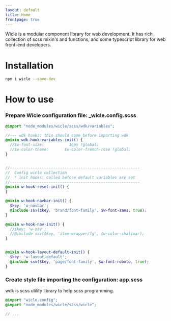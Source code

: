 ```yaml
---
layout: default
title: Home
frontpage: true
---
```


Wicle is a modular component library for web development. It has rich collection of scss mixin's and functions, and some typescript library for web front-end developers.

# Installation

```sh
npm i wicle --save-dev
```

# How to use
### Prepare Wicle configuration file: _wicle.config.scss
```scss
@import "node_modules/wicle/scss/wdk/variables";

//--- wdk hooks: this should come before importing wdk
@mixin wdk-hook-variables-init() {
  //$w-font-size:           16px !global;
  //$w-color-theme:       $w-color-french-rose !global;
}


//---------------------------------------------------------
//  Config wicle collection
//  * init hooks: called before default variables are set
//---------------------------------------------------------
@mixin w-hook-reset-init() {
}

@mixin w-hook-navbar-init() {
  $key: 'w-navbar';
  @include ssv($key, 'brand/font-family', $w-font-sans, true);
}

@mixin w-hook-nav-init() {
  //$key: 'w-nav';
  //@include ssv($key, 'item-wrapper/fg', $w-color-shalimar);
}


@mixin w-hook-layout-default-init() {
  $key: 'w-layout-default';
  @include ssv($key, 'page/font-family', $w-font-roboto, true);
}
```

### Create style file importing the configuration: app.scss
wdk is scss utility library to help scss programming.
```scss
@import "wicle.config";
@import "node_modules/wicle/scss/wicle";

// ...

```
